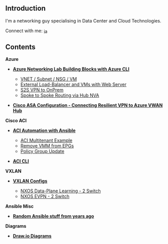 ## Introduction

I'm a networking guy specialising in Data Center and Cloud Technologies.

Connect with me: <a href="https://linkedin.com/in/james-anderson-22792021" target="blank"><img align="center" src="https://raw.githubusercontent.com/rahuldkjain/github-profile-readme-generator/master/src/images/icons/Social/linked-in-alt.svg" alt="james-anderson-22792021" height="15" width="20" /></a>


## Contents

**Azure**

* [**Azure Networking Lab Building Blocks with Azure CLI**](https://github.com/jtanderson2/azure-network-lab-building-blocks)

    * [VNET / Subnet / NSG / VM](https://github.com/jtanderson2/azure-network-lab-building-blocks/tree/main/vnet-subnet-nsg-vm)
    * [External Load-Balancer and VMs with Web Server](https://github.com/jtanderson2/azure-network-lab-building-blocks/tree/main/external-lb-and-vms)
    * [S2S VPN to OnPrem](https://github.com/jtanderson2/azure-network-lab-building-blocks/tree/main/s2svpn-onprem)
    * [Spoke to Spoke Routing via Hub NVA](https://github.com/jtanderson2/azure-network-lab-building-blocks/tree/main/spoke-to-spoke-via-hub-nva)
      
* [**Cisco ASA Configuration - Connecting Resilient VPN to Azure VWAN Hub**](https://github.com/jtanderson2/azure-vwan-asa-config)

**Cisco ACI**

*   [**ACI Automation with Ansible**](https://github.com/jtanderson2/ansible-aci)
  
    *   [ACI Multitenant Example](https://github.com/jtanderson2/aci-ansible/tree/master/aci-multitenant)
    *   [Remove VMM from EPGs](https://github.com/jtanderson2/aci-ansible/tree/master/remove-vmm-from-epg)
    *   [Policy Group Update](https://github.com/jtanderson2/aci-ansible/tree/master/policy-group-update)
      
*   [**ACI CLI**](https://github.com/jtanderson2/cisco-aci-cli)

**VXLAN**

*   [**VXLAN Configs**](https://github.com/jtanderson2/vxlan-configs)
  
    *   [NXOS Data-Plane Learning - 2 Switch](https://github.com/jtanderson2/vxlan-configs/tree/master/nxos-dp-2switch)
    *   [NXOS EVPN - 2 Switch](https://github.com/jtanderson2/vxlan-configs/tree/master/nxos-evpn-2switch)
      
    
**Ansible Misc**

*   [**Random Ansible stuff from years ago**](https://github.com/jtanderson2/ansible-stuff)

**Diagrams**

* [**Draw.io Diagrams**](https://github.com/jtanderson2/draw.io)


